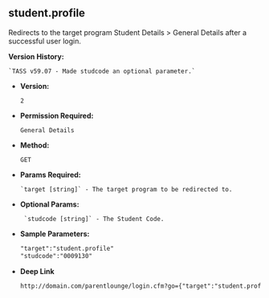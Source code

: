 **student.profile**
----
  Redirects to the target program Student Details > General Details after a successful user login.
  
**Version History:**

	`TASS v59.07 - Made studcode an optional parameter.`
 
* **Version:**

  	`2`

* **Permission Required:**

  	`General Details`

* **Method:**

  	`GET`
  
*  **Params Required:**

	   `target [string]` - The target program to be redirected to.
   
* **Optional Params:**
  
	   `studcode [string]` - The Student Code.
    
* **Sample Parameters:**

	```HTML
	"target":"student.profile"
	"studcode":"0009130"
	```

* **Deep Link**

	```HTML
	http://domain.com/parentlounge/login.cfm?go={"target":"student.profile","studcode":"0009130","prod_menu":"Y"}
	```

